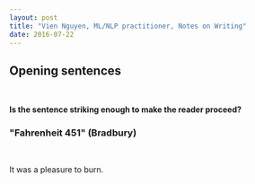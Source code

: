```yaml
---
layout: post
title: "Vien Nguyen, ML/NLP practitioner, Notes on Writing"
date: 2016-07-22
---
```


<p align = "justify">
	<h2>Opening sentences</h2><br>
	<p align = "justify"><strong>Is the sentence striking enough to make the reader proceed?</strong></p>
	<h3>&quot;Fahrenheit 451&quot; (Bradbury)</h3><br>
	<p align = "justify">It was a pleasure to burn.</p>
</p>
<div>
<script>
  (function(i,s,o,g,r,a,m){i['GoogleAnalyticsObject']=r;i[r]=i[r]||function(){
  (i[r].q=i[r].q||[]).push(arguments)},i[r].l=1*new Date();a=s.createElement(o),
  m=s.getElementsByTagName(o)[0];a.async=1;a.src=g;m.parentNode.insertBefore(a,m)
  })(window,document,'script','https://www.google-analytics.com/analytics.js','ga');

  ga('create', 'UA-77434616-1', 'auto');
  ga('send', 'pageview');

</script>
</div>